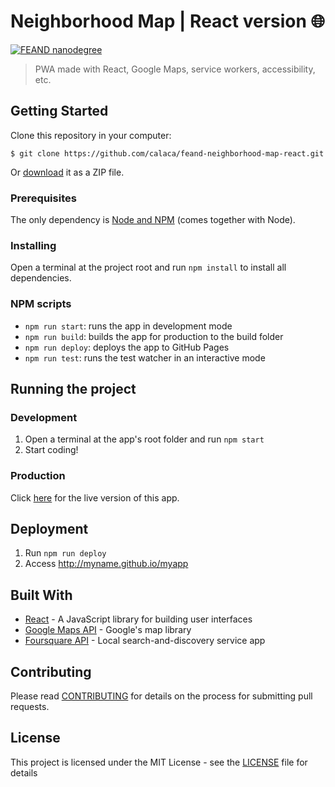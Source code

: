 # Neighborhood Map | React version :globe_with_meridians:

[![FEAND nanodegree](https://img.shields.io/badge/udacity-FEAND-02b3e4.svg?style=flat)](https://br.udacity.com/course/front-end-web-developer-nanodegree--nd001-br-advanced)

> PWA made with React, Google Maps, service workers, accessibility, etc.

## Getting Started

Clone this repository in your computer:

```
$ git clone https://github.com/calaca/feand-neighborhood-map-react.git
```

Or [download](https://github.com/calaca/feand-neighborhood-map-react/archive/master.zip) it as a ZIP file.

### Prerequisites

The only dependency is [Node and NPM](https://nodejs.org/en/download/) (comes together with Node).

### Installing

Open a terminal at the project root and run `npm install` to install all dependencies.

### NPM scripts

- `npm run start`: runs the app in development mode
- `npm run build`: builds the app for production to the build folder
- `npm run deploy`: deploys the app to GitHub Pages
- `npm run test`: runs the test watcher in an interactive mode

## Running the project

### Development

1. Open a terminal at the app's root folder and run `npm start`
2. Start coding!

### Production

Click [here](https://calaca.github.io/feand-neighborhood-map-react/) for the live version of this app.

## Deployment

1. Run `npm run deploy`
2. Access http://myname.github.io/myapp

## Built With

* [React](https://reactjs.org/) - A JavaScript library for building user interfaces
* [Google Maps API](https://developers.google.com/maps/?hl=en-us) - Google's map library
* [Foursquare API](https://developer.foursquare.com/) - Local search-and-discovery service app

## Contributing

Please read [CONTRIBUTING](https://github.com/calaca/feand-neighborhood-map-react/blob/master/CONTRIBUTING.md) for details on the process for submitting pull requests.

## License

This project is licensed under the MIT License - see the [LICENSE](https://github.com/calaca/feand-neighborhood-map-react/blob/master/LICENSE) file for details
